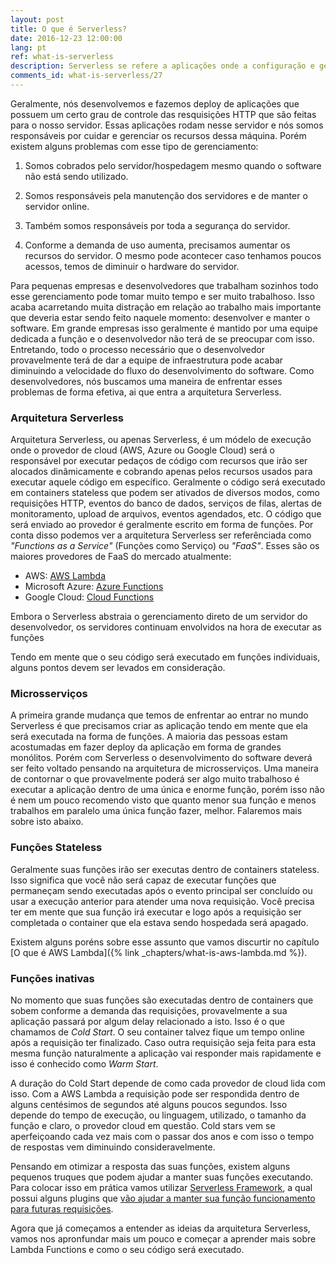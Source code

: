 ```yaml
---
layout: post
title: O que é Serverless?
date: 2016-12-23 12:00:00
lang: pt
ref: what-is-serverless
description: Serverless se refere a aplicações onde a configuração e gerenciamento dos servidores fica todo por conta do provedor de nuvem que você está contratando e o custo da hospedagem é cobrado conforme sua aplicação é acessada/usada.
comments_id: what-is-serverless/27
---
```


Geralmente, nós desenvolvemos e fazemos deploy de aplicações que possuem um certo grau de controle das resquisições HTTP que são feitas para o nosso servidor. Essas aplicações rodam nesse servidor e nós somos responsáveis por cuidar e gerenciar os recursos dessa máquina. Porém existem alguns problemas com esse tipo de gerenciamento:

1. Somos cobrados pelo servidor/hospedagem mesmo quando o software não está sendo utilizado.

2. Somos responsáveis pela manutenção dos servidores e de manter o servidor online.

3. Também somos responsáveis por toda a segurança do servidor.

4. Conforme a demanda de uso aumenta, precisamos aumentar os recursos do servidor. O mesmo pode acontecer caso tenhamos poucos acessos, temos de diminuir o hardware do servidor.

Para pequenas empresas e desenvolvedores que trabalham sozinhos todo esse gerenciamento pode tomar muito tempo e ser muito trabalhoso. Isso acaba acarretando muita distração em relação ao trabalho mais importante que deveria estar sendo feito naquele momento: desenvolver e manter o software. Em grande empresas isso geralmente é mantido por uma equipe dedicada a função e o desenvolvedor não terá de se preocupar com isso. Entretando, todo o processo necessário que o desenvolvedor provavelmente terá de dar a equipe de infraestrutura pode acabar diminuindo a velocidade do fluxo do desenvolvimento do software. Como desenvolvedores, nós buscamos uma maneira de enfrentar esses problemas de forma efetiva, ai que entra a arquitetura Serverless.

### Arquitetura Serverless

Arquitetura Serverless, ou apenas Serverless, é um módelo de execução onde o provedor de cloud (AWS, Azure ou Google Cloud) será o responsável por executar pedaços de código com recursos que irão ser alocados dinâmicamente e cobrando apenas pelos recursos usados para executar aquele código em específico. Geralmente o código será executado em containers stateless que podem ser ativados de diversos modos, como requisições HTTP, eventos do banco de dados, serviços de filas, alertas de monitoramento, upload de arquivos, eventos agendados, etc. O código que será enviado ao provedor é geralmente escrito em forma de funções. Por conta disso podemos ver a arquitetura Serverless ser referênciada como _"Functions as a Service"_ (Funções como Serviço) ou _"FaaS"_. Esses são os maiores provedores de FaaS do mercado atualmente: 

- AWS: [AWS Lambda](https://aws.amazon.com/lambda/)
- Microsoft Azure: [Azure Functions](https://azure.microsoft.com/en-us/services/functions/)
- Google Cloud: [Cloud Functions](https://cloud.google.com/functions/)

Embora o Serverless abstraia o gerenciamento direto de um servidor do desenvolvedor, os servidores continuam envolvidos na hora de executar as funções

Tendo em mente que o seu código será executado em funções individuais, alguns pontos devem ser levados em consideração.

### Microsserviços

A primeira grande mudança que temos de enfrentar ao entrar no mundo Serverless é que precisamos criar as aplicação tendo em mente que ela será executada na forma de funções. A maioria das pessoas estam acostumadas em fazer deploy da aplicação em forma de grandes monólitos. Porém com Serverless o desenvolvimento do software deverá ser feito voltado pensando na arquitetura de microsserviços. Uma maneira de contornar o que provavelmente poderá ser algo muito trabalhoso é executar a aplicação dentro de uma única e enorme função, porém isso não é nem um pouco recomendo visto que quanto menor sua função e menos trabalhos em paralelo uma única função fazer, melhor. Falaremos mais sobre isto abaixo.

### Funções Stateless

Geralmente suas funções irão ser executas dentro de containers stateless. Isso significa que você não será capaz de executar funções que permaneçam sendo executadas após o evento principal ser concluído ou usar a execução anterior para atender uma nova requisição. Você precisa ter em mente que sua função irá executar e logo após a requisição ser completada o container que ela estava sendo hospedada será apagado.

Existem alguns poréns sobre esse assunto que vamos discurtir no capítulo [O que é AWS Lambda]({% link _chapters/what-is-aws-lambda.md %}).

### Funções inativas

No momento que suas funções são executadas dentro de containers que sobem conforme a demanda das requisições, provavelmente a sua aplicação passará por algum delay relacionado a isto. Isso é o que chamamos de _Cold Start_. O seu container talvez fique um tempo online após a requisição ter finalizado. Caso outra requisição seja feita para esta mesma função naturalmente a aplicação vai responder mais rapidamente e isso é conhecido como _Warm Start_.

A duração do Cold Start depende de como cada provedor de cloud lida com isso. Com a AWS Lambda a requisição pode ser respondida dentro de alguns centésimos de segundos até alguns poucos segundos. Isso depende do tempo de execução, ou linguagem, utilizado, o tamanho da função e claro, o provedor cloud em questão. Cold stars vem se aperfeiçoando cada vez mais com o passar dos anos e com isso o tempo de respostas vem diminuindo consideravelmente.	

Pensando em otimizar a resposta das suas funções, existem alguns pequenos truques que podem ajudar a manter suas funções executando. Para colocar isso em prática vamos utilizar [Serverless Framework](https://serverless.com), a qual possui alguns plugins que [vão ajudar a manter sua função funcionamento para futuras requisições](https://github.com/FidelLimited/serverless-plugin-warmup).

Agora que já começamos a entender as ideias da arquitetura Serverless, vamos nos apronfundar mais um pouco e começar a aprender mais sobre Lambda Functions e como o seu código será executado.